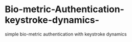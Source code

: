 # Bio-metric-Authentication-keystroke-dynamics-
simple bio-metric authentication with keystroke dynamics
